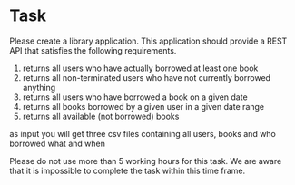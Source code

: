 # Task

Please create a library application.
This application should provide a REST API that satisfies the following requirements.

1. returns all users who have actually borrowed at least one book
1. returns all non-terminated users who have not currently borrowed anything
1. returns all users who have borrowed a book on a given date
1. returns all books borrowed by a given user in a given date range
1. returns all available (not borrowed) books

as input you will get three csv files containing all users, books and who borrowed what and when

Please do not use more than 5 working hours for this task. 
We are aware that it is impossible to complete the task within this time frame.


